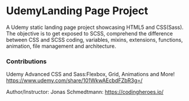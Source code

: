 # UdemyLanding Page Project

A Udemy static landing page project showcasing HTML5 and CSS(Sass). The objective is to get exposed to SCSS, comprehend the difference between CSS and SCSS coding, variables, mixins, extensions, functions, animation, file management and architecture.

### Contributions

Udemy Advanced CSS and Sass:Flexbox, Grid, Animations and More! https://www.udemy.com/share/101WkwAEcbdFZbR3g=/

Author/Instructor: Jonas Schmedtmann: https://codingheroes.io/



